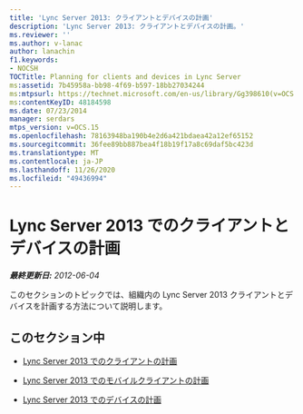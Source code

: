 ```yaml
---
title: 'Lync Server 2013: クライアントとデバイスの計画'
description: 'Lync Server 2013: クライアントとデバイスの計画。'
ms.reviewer: ''
ms.author: v-lanac
author: lanachin
f1.keywords:
- NOCSH
TOCTitle: Planning for clients and devices in Lync Server
ms:assetid: 7b45958a-bb98-4f69-b597-18bb27034244
ms:mtpsurl: https://technet.microsoft.com/en-us/library/Gg398610(v=OCS.15)
ms:contentKeyID: 48184598
ms.date: 07/23/2014
manager: serdars
mtps_version: v=OCS.15
ms.openlocfilehash: 78163948ba190b4e2d6a421bdaea42a12ef65152
ms.sourcegitcommit: 36fee89bb887bea4f18b19f17a8c69daf5bc423d
ms.translationtype: MT
ms.contentlocale: ja-JP
ms.lasthandoff: 11/26/2020
ms.locfileid: "49436994"
---
```

# <a name="planning-for-clients-and-devices-in-lync-server-2013"></a>Lync Server 2013 でのクライアントとデバイスの計画

<div data-xmlns="http://www.w3.org/1999/xhtml">

<div class="topic" data-xmlns="http://www.w3.org/1999/xhtml" data-msxsl="urn:schemas-microsoft-com:xslt" data-cs="https://msdn.microsoft.com/">

<div data-asp="https://msdn2.microsoft.com/asp">



</div>

<div id="mainSection">

<div id="mainBody">

<span> </span>

_**最終更新日:** 2012-06-04_

このセクションのトピックでは、組織内の Lync Server 2013 クライアントとデバイスを計画する方法について説明します。

<div>

## <a name="in-this-section"></a>このセクション中

  - [Lync Server 2013 でのクライアントの計画](lync-server-2013-planning-for-clients.md)

  - [Lync Server 2013 でのモバイルクライアントの計画](lync-server-2013-planning-for-mobile-clients.md)

  - [Lync Server 2013 でのデバイスの計画](lync-server-2013-planning-for-devices.md)

</div>

</div>

<span> </span>

</div>

</div>

</div>

